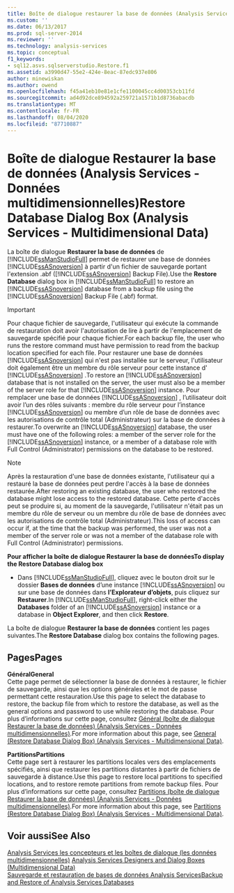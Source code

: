```yaml
---
title: Boîte de dialogue restaurer la base de données (Analysis Services-données multidimensionnelles) | Microsoft Docs
ms.custom: ''
ms.date: 06/13/2017
ms.prod: sql-server-2014
ms.reviewer: ''
ms.technology: analysis-services
ms.topic: conceptual
f1_keywords:
- sql12.asvs.sqlserverstudio.Restore.f1
ms.assetid: a3990d47-55e2-424e-8eac-87edc937e806
author: minewiskan
ms.author: owend
ms.openlocfilehash: f45a41eb10e81e1cfe1100045cc4d00353cb11fd
ms.sourcegitcommit: ad4d92dce894592a259721a1571b1d8736abacdb
ms.translationtype: MT
ms.contentlocale: fr-FR
ms.lasthandoff: 08/04/2020
ms.locfileid: "87710887"
---
```

# <a name="restore-database-dialog-box-analysis-services---multidimensional-data"></a><span data-ttu-id="d5aa4-102">Boîte de dialogue Restaurer la base de données (Analysis Services - Données multidimensionnelles)</span><span class="sxs-lookup"><span data-stu-id="d5aa4-102">Restore Database Dialog Box (Analysis Services - Multidimensional Data)</span></span>
  <span data-ttu-id="d5aa4-103">La boîte de dialogue **Restaurer la base de données** de [!INCLUDE[ssManStudioFull](../includes/ssmanstudiofull-md.md)] permet de restaurer une base de données [!INCLUDE[ssASnoversion](../includes/ssasnoversion-md.md)] à partir d'un fichier de sauvegarde portant l'extension .abf ([!INCLUDE[ssASnoversion](../includes/ssasnoversion-md.md)] Backup File).</span><span class="sxs-lookup"><span data-stu-id="d5aa4-103">Use the **Restore Database** dialog box in [!INCLUDE[ssManStudioFull](../includes/ssmanstudiofull-md.md)] to restore an [!INCLUDE[ssASnoversion](../includes/ssasnoversion-md.md)] database from a backup file using the [!INCLUDE[ssASnoversion](../includes/ssasnoversion-md.md)] Backup File (.abf) format.</span></span>  
  
> [!IMPORTANT]  
>  <span data-ttu-id="d5aa4-104">Pour chaque fichier de sauvegarde, l'utilisateur qui exécute la commande de restauration doit avoir l'autorisation de lire à partir de l'emplacement de sauvegarde spécifié pour chaque fichier.</span><span class="sxs-lookup"><span data-stu-id="d5aa4-104">For each backup file, the user who runs the restore command must have permission to read from the backup location specified for each file.</span></span> <span data-ttu-id="d5aa4-105">Pour restaurer une base de données [!INCLUDE[ssASnoversion](../includes/ssasnoversion-md.md)] qui n'est pas installée sur le serveur, l'utilisateur doit également être un membre du rôle serveur pour cette instance d' [!INCLUDE[ssASnoversion](../includes/ssasnoversion-md.md)] .</span><span class="sxs-lookup"><span data-stu-id="d5aa4-105">To restore an [!INCLUDE[ssASnoversion](../includes/ssasnoversion-md.md)] database that is not installed on the server, the user must also be a member of the server role for that [!INCLUDE[ssASnoversion](../includes/ssasnoversion-md.md)] instance.</span></span> <span data-ttu-id="d5aa4-106">Pour remplacer une base de données [!INCLUDE[ssASnoversion](../includes/ssasnoversion-md.md)] , l’utilisateur doit avoir l’un des rôles suivants : membre du rôle serveur pour l’instance [!INCLUDE[ssASnoversion](../includes/ssasnoversion-md.md)] ou membre d’un rôle de base de données avec les autorisations de contrôle total (Administrateur) sur la base de données à restaurer.</span><span class="sxs-lookup"><span data-stu-id="d5aa4-106">To overwrite an [!INCLUDE[ssASnoversion](../includes/ssasnoversion-md.md)] database, the user must have one of the following roles: a member of the server role for the [!INCLUDE[ssASnoversion](../includes/ssasnoversion-md.md)] instance, or a member of a database role with Full Control (Administrator) permissions on the database to be restored.</span></span>  
  
> [!NOTE]  
>  <span data-ttu-id="d5aa4-107">Après la restauration d'une base de données existante, l'utilisateur qui a restauré la base de données peut perdre l'accès à la base de données restaurée.</span><span class="sxs-lookup"><span data-stu-id="d5aa4-107">After restoring an existing database, the user who restored the database might lose access to the restored database.</span></span> <span data-ttu-id="d5aa4-108">Cette perte d'accès peut se produire si, au moment de la sauvegarde, l'utilisateur n'était pas un membre du rôle de serveur ou un membre du rôle de base de données avec les autorisations de contrôle total (Administrateur).</span><span class="sxs-lookup"><span data-stu-id="d5aa4-108">This loss of access can occur if, at the time that the backup was performed, the user was not a member of the server role or was not a member of the database role with Full Control (Administrator) permissions.</span></span>  
  
 <span data-ttu-id="d5aa4-109">**Pour afficher la boîte de dialogue Restaurer la base de données**</span><span class="sxs-lookup"><span data-stu-id="d5aa4-109">**To display the Restore Database dialog box**</span></span>  
  
-   <span data-ttu-id="d5aa4-110">Dans [!INCLUDE[ssManStudioFull](../includes/ssmanstudiofull-md.md)], cliquez avec le bouton droit sur le dossier **Bases de données** d’une instance [!INCLUDE[ssASnoversion](../includes/ssasnoversion-md.md)] ou sur une base de données dans **l’Explorateur d’objets**, puis cliquez sur **Restaurer**.</span><span class="sxs-lookup"><span data-stu-id="d5aa4-110">In [!INCLUDE[ssManStudioFull](../includes/ssmanstudiofull-md.md)], right-click either the **Databases** folder of an [!INCLUDE[ssASnoversion](../includes/ssasnoversion-md.md)] instance or a database in **Object Explorer**, and then click **Restore**.</span></span>  
  
 <span data-ttu-id="d5aa4-111">La boîte de dialogue **Restaurer la base de données** contient les pages suivantes.</span><span class="sxs-lookup"><span data-stu-id="d5aa4-111">The **Restore Database** dialog box contains the following pages.</span></span>  
  
## <a name="pages"></a><span data-ttu-id="d5aa4-112">Pages</span><span class="sxs-lookup"><span data-stu-id="d5aa4-112">Pages</span></span>  
 <span data-ttu-id="d5aa4-113">**Général**</span><span class="sxs-lookup"><span data-stu-id="d5aa4-113">**General**</span></span>  
 <span data-ttu-id="d5aa4-114">Cette page permet de sélectionner la base de données à restaurer, le fichier de sauvegarde, ainsi que les options générales et le mot de passe permettant cette restauration.</span><span class="sxs-lookup"><span data-stu-id="d5aa4-114">Use this page to select the database to restore, the backup file from which to restore the database, as well as the general options and password to use while restoring the database.</span></span> <span data-ttu-id="d5aa4-115">Pour plus d’informations sur cette page, consultez [Général &#40;boîte de dialogue Restaurer la base de données&#41; &#40;Analysis Services - Données multidimensionnelles&#41;](general-restore-database-dialog-box-analysis-services-multidimensional-data.md).</span><span class="sxs-lookup"><span data-stu-id="d5aa4-115">For more information about this page, see [General &#40;Restore Database Dialog Box&#41; &#40;Analysis Services - Multidimensional Data&#41;](general-restore-database-dialog-box-analysis-services-multidimensional-data.md).</span></span>  
  
 <span data-ttu-id="d5aa4-116">**Partitions**</span><span class="sxs-lookup"><span data-stu-id="d5aa4-116">**Partitions**</span></span>  
 <span data-ttu-id="d5aa4-117">Cette page sert à restaurer les partitions locales vers des emplacements spécifiés, ainsi que restaurer les partitions distantes à partir de fichiers de sauvegarde à distance.</span><span class="sxs-lookup"><span data-stu-id="d5aa4-117">Use this page to restore local partitions to specified locations, and to restore remote partitions from remote backup files.</span></span> <span data-ttu-id="d5aa4-118">Pour plus d’informations sur cette page, consultez [Partitions &#40;boîte de dialogue Restaurer la base de données&#41; &#40;Analysis Services - Données multidimensionnelles&#41;](partitions-restore-database-dialog-box-analysis-services-multidimensional-data.md).</span><span class="sxs-lookup"><span data-stu-id="d5aa4-118">For more information about this page, see [Partitions &#40;Restore Database Dialog Box&#41; &#40;Analysis Services - Multidimensional Data&#41;](partitions-restore-database-dialog-box-analysis-services-multidimensional-data.md).</span></span>  
  
## <a name="see-also"></a><span data-ttu-id="d5aa4-119">Voir aussi</span><span class="sxs-lookup"><span data-stu-id="d5aa4-119">See Also</span></span>  
 <span data-ttu-id="d5aa4-120">[Analysis Services les concepteurs et les boîtes de dialogue &#40;les données multidimensionnelles&#41;](analysis-services-designers-and-dialog-boxes-multidimensional-data.md) </span><span class="sxs-lookup"><span data-stu-id="d5aa4-120">[Analysis Services Designers and Dialog Boxes &#40;Multidimensional Data&#41;](analysis-services-designers-and-dialog-boxes-multidimensional-data.md) </span></span>  
 [<span data-ttu-id="d5aa4-121">Sauvegarde et restauration de bases de données Analysis Services</span><span class="sxs-lookup"><span data-stu-id="d5aa4-121">Backup and Restore of Analysis Services Databases</span></span>](multidimensional-models/backup-and-restore-of-analysis-services-databases.md)  
  
  
